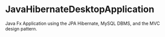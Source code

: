 # JavaHibernateDesktopApplication
Java Fx Application using the JPA Hibernate, MySQL DBMS, and the MVC design pattern.
